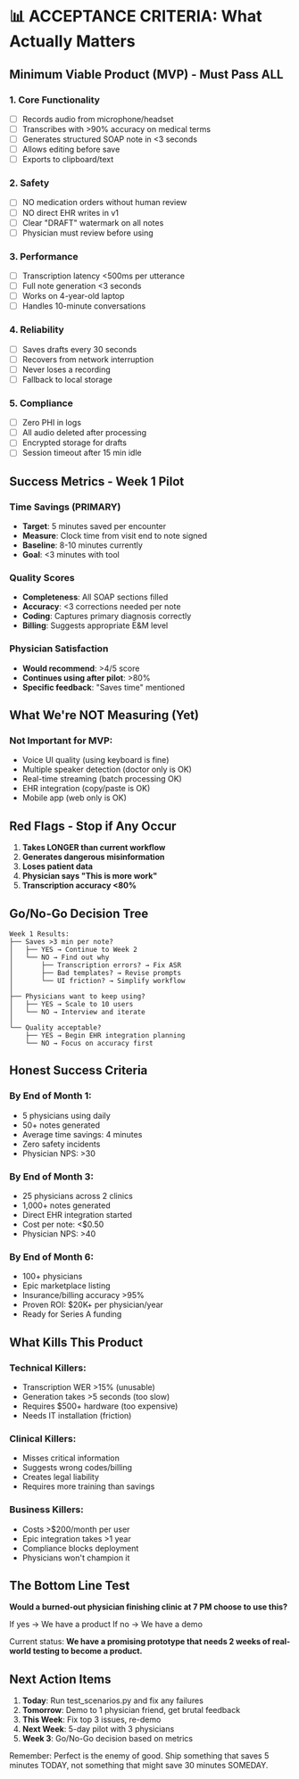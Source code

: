 # 📊 ACCEPTANCE CRITERIA: What Actually Matters

## Minimum Viable Product (MVP) - Must Pass ALL

### 1. **Core Functionality**
- [ ] Records audio from microphone/headset
- [ ] Transcribes with >90% accuracy on medical terms
- [ ] Generates structured SOAP note in <3 seconds
- [ ] Allows editing before save
- [ ] Exports to clipboard/text

### 2. **Safety**
- [ ] NO medication orders without human review
- [ ] NO direct EHR writes in v1
- [ ] Clear "DRAFT" watermark on all notes
- [ ] Physician must review before using

### 3. **Performance**
- [ ] Transcription latency <500ms per utterance
- [ ] Full note generation <3 seconds
- [ ] Works on 4-year-old laptop
- [ ] Handles 10-minute conversations

### 4. **Reliability**
- [ ] Saves drafts every 30 seconds
- [ ] Recovers from network interruption
- [ ] Never loses a recording
- [ ] Fallback to local storage

### 5. **Compliance**
- [ ] Zero PHI in logs
- [ ] All audio deleted after processing
- [ ] Encrypted storage for drafts
- [ ] Session timeout after 15 min idle

## Success Metrics - Week 1 Pilot

### Time Savings (PRIMARY)
- **Target**: 5 minutes saved per encounter
- **Measure**: Clock time from visit end to note signed
- **Baseline**: 8-10 minutes currently
- **Goal**: <3 minutes with tool

### Quality Scores
- **Completeness**: All SOAP sections filled
- **Accuracy**: <3 corrections needed per note
- **Coding**: Captures primary diagnosis correctly
- **Billing**: Suggests appropriate E&M level

### Physician Satisfaction
- **Would recommend**: >4/5 score
- **Continues using after pilot**: >80%
- **Specific feedback**: "Saves time" mentioned

## What We're NOT Measuring (Yet)

### Not Important for MVP:
- Voice UI quality (using keyboard is fine)
- Multiple speaker detection (doctor only is OK)
- Real-time streaming (batch processing OK)
- EHR integration (copy/paste is OK)
- Mobile app (web only is OK)

## Red Flags - Stop if Any Occur

1. **Takes LONGER than current workflow**
2. **Generates dangerous misinformation**
3. **Loses patient data**
4. **Physician says "This is more work"**
5. **Transcription accuracy <80%**

## Go/No-Go Decision Tree

```
Week 1 Results:
├── Saves >3 min per note?
│   ├── YES → Continue to Week 2
│   └── NO → Find out why
│       ├── Transcription errors? → Fix ASR
│       ├── Bad templates? → Revise prompts
│       └── UI friction? → Simplify workflow
│
├── Physicians want to keep using?
│   ├── YES → Scale to 10 users
│   └── NO → Interview and iterate
│
└── Quality acceptable?
    ├── YES → Begin EHR integration planning
    └── NO → Focus on accuracy first
```

## Honest Success Criteria

### By End of Month 1:
- 5 physicians using daily
- 50+ notes generated
- Average time savings: 4 minutes
- Zero safety incidents
- Physician NPS: >30

### By End of Month 3:
- 25 physicians across 2 clinics
- 1,000+ notes generated
- Direct EHR integration started
- Cost per note: <$0.50
- Physician NPS: >40

### By End of Month 6:
- 100+ physicians
- Epic marketplace listing
- Insurance/billing accuracy >95%
- Proven ROI: $20K+ per physician/year
- Ready for Series A funding

## What Kills This Product

### Technical Killers:
- Transcription WER >15% (unusable)
- Generation takes >5 seconds (too slow)
- Requires $500+ hardware (too expensive)
- Needs IT installation (friction)

### Clinical Killers:
- Misses critical information
- Suggests wrong codes/billing
- Creates legal liability
- Requires more training than savings

### Business Killers:
- Costs >$200/month per user
- Epic integration takes >1 year
- Compliance blocks deployment
- Physicians won't champion it

## The Bottom Line Test

**Would a burned-out physician finishing clinic at 7 PM choose to use this?**

If yes → We have a product
If no → We have a demo

Current status: **We have a promising prototype that needs 2 weeks of real-world testing to become a product.**

## Next Action Items

1. **Today**: Run test_scenarios.py and fix any failures
2. **Tomorrow**: Demo to 1 physician friend, get brutal feedback
3. **This Week**: Fix top 3 issues, re-demo
4. **Next Week**: 5-day pilot with 3 physicians
5. **Week 3**: Go/No-Go decision based on metrics

Remember: Perfect is the enemy of good. Ship something that saves 5 minutes TODAY, not something that might save 30 minutes SOMEDAY.